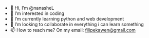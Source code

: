 - 👋 Hi, I’m @nanasheL
- 👀 I’m interested in coding
- 🌱 I’m currently learning python and web development
- 💞️ I’m looking to collaborate in everything i can learn something
- 📫 How to reach me? On my email: filipekawen@gmail.com

<!---
nanasheL/nanasheL is a ✨ special ✨ repository because its `README.md` (this file) appears on your GitHub profile.
You can click the Preview link to take a look at your changes.
--->
